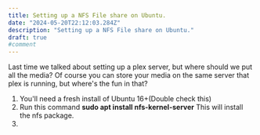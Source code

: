 ```yaml
---
title: Setting up a NFS File share on Ubuntu.
date: "2024-05-20T22:12:03.284Z"
description: "Setting up a NFS File share on Ubuntu."
draft: true
#comment
---
```


Last time we talked about setting up a plex server, but where should we put all the media? Of course you can store your media on the same server that plex is running, but where's the fun in that?

1. You'll need a fresh install of Ubuntu 16+(Double check this)
2. Run this command **sudo apt install nfs-kernel-server** This will install the nfs package.
3.
